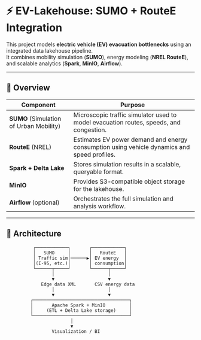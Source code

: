 # ⚡ EV-Lakehouse: SUMO + RouteE Integration

This project models **electric vehicle (EV) evacuation bottlenecks** using an integrated data lakehouse pipeline.  
It combines mobility simulation (**SUMO**), energy modeling (**NREL RouteE**), and scalable analytics (**Spark**, **MinIO**, **Airflow**).

---

## 🧠 Overview

| Component | Purpose |
|------------|----------|
| **SUMO** (Simulation of Urban Mobility) | Microscopic traffic simulator used to model evacuation routes, speeds, and congestion. |
| **RouteE** (NREL) | Estimates EV power demand and energy consumption using vehicle dynamics and speed profiles. |
| **Spark + Delta Lake** | Stores simulation results in a scalable, queryable format. |
| **MinIO** | Provides S3-compatible object storage for the lakehouse. |
| **Airflow** (optional) | Orchestrates the full simulation and analysis workflow. |

---

## 🧩 Architecture

```text
          ┌────────────┐       ┌────────────┐
          │   SUMO     │       │   RouteE   │
          │ Traffic sim│──────▶│ EV energy  │
          │(I-95, etc.)│       │ consumption│
          └──────┬─────┘       └──────┬─────┘
                 │                    │
                 ▼                    ▼
             Edge data XML       CSV energy data
                 │                    │
                 ▼                    ▼
         ┌────────────────────────────────────┐
         │       Apache Spark + MinIO         │
         │     (ETL + Delta Lake storage)     │
         └────────────────────────────────────┘
                        │
                        ▼
                 Visualization / BI

